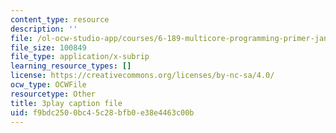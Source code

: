 ```yaml
---
content_type: resource
description: ''
file: /ol-ocw-studio-app/courses/6-189-multicore-programming-primer-january-iap-2007/f9bdc2500bc45c28bfb0e38e4463c00b_sOiuF18PTIs.vtt
file_size: 100849
file_type: application/x-subrip
learning_resource_types: []
license: https://creativecommons.org/licenses/by-nc-sa/4.0/
ocw_type: OCWFile
resourcetype: Other
title: 3play caption file
uid: f9bdc250-0bc4-5c28-bfb0-e38e4463c00b
---
```

